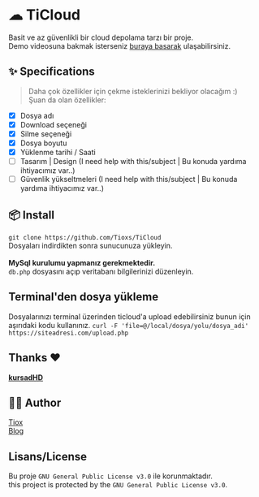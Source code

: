 # ☁ TiCloud
Basit ve az güvenlikli bir cloud depolama tarzı bir proje.<br>
Demo videosuna bakmak isterseniz [buraya basarak](https://t.me/TioxsBlog/388) ulaşabilirsiniz.

## ✨ Specifications
> Daha çok özellikler için çekme isteklerinizi bekliyor olacağım :)<br>
Şuan da olan özellikler:

- [X] Dosya adı
- [X] Download seçeneği
- [X] Silme seçeneği
- [X] Dosya boyutu
- [X] Yüklenme tarihi / Saati
- [ ] Tasarım | Design (I need help with this/subject | Bu konuda yardıma ihtiyacımız var..)
- [ ] Güvenlik yükseltmeleri (I need help with this/subject | Bu konuda yardıma ihtiyacımız var..)

## 📦 Install
`git clone https://github.com/Tioxs/TiCloud`<br> Dosyaları indirdikten sonra sunucunuza yükleyin.<br><br>
**MySql kurulumu yapmanız gerekmektedir.**<br>
`db.php` dosyasını açıp veritabanı bilgilerinizi düzenleyin.

## Terminal'den dosya yükleme
Dosyalarınızı terminal üzerinden ticloud'a upload edebilirsiniz bunun için aşırıdaki kodu kullanınız.
`curl -F 'file=@/local/dosya/yolu/dosya_adi' https://siteadresi.com/upload.php`

## Thanks ❤️
[**kursadHD**](https://github.com/kursadHD)

## 👨‍💻 Author
[Tiox](https://t.me/tioxxs)<br>
[Blog](https://t.me/tioxsblog)

## Lisans/License
Bu proje `GNU General Public License v3.0` ile korunmaktadır.<br>
this project is protected by the `GNU General Public License v3.0`.

